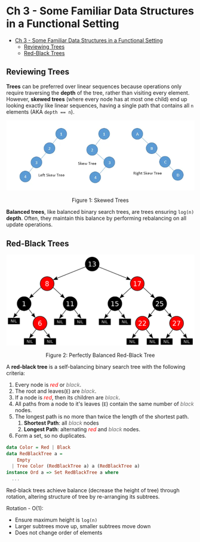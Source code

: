 # Ch 3 - Some Familiar Data Structures in a Functional Setting

- [Ch 3 - Some Familiar Data Structures in a Functional Setting](#ch-3---some-familiar-data-structures-in-a-functional-setting)
  - [Reviewing Trees](#reviewing-trees)
  - [Red-Black Trees](#red-black-trees)

## Reviewing Trees

**Trees** can be preferred over linear sequences because operations only require traversing the **depth** of the tree, rather than visiting every element. However, **skewed trees** (where every node has at most one child) end up looking exactly like linear sequences, having a single path that contains all `n` elements (AKA `depth == n`).

![Skewed Trees](../assets/skew_tree.png)<center>Figure 1: Skewed Trees</center>

**Balanced trees**, like balanced binary search trees, are trees ensuring `log(n)` **depth**. Often, they maintain this balance by performing rebalancing on all update operations.

## Red-Black Trees

![Red Black Trees](../assets/balanced_red_black_tree.png)<center>Figure 2: Perfectly Balanced Red-Black Tree</center>

A **red-black tree** is a self-balancing binary search tree with the following criteria:
1. Every node is <span style="color:red">_red_</span> or <span style="color:#696969">_black_</span>.
2. The root and leaves(`E`) are <span style="color:#696969">_black_</span>.
3. If a node is <span style="color:red">_red_</span>, then its children are <span style="color:#696969">_black_</span>.
4. All paths from a node to it's leaves (`E`) contain the same number of <span style="color:#696969">_black_</span> nodes.
5. The longest path is no more than twice the length of the shortest path.
   1. **Shortest Path**: all <span style="color:#696969">_black_</span> nodes
   2. **Longest Path**: alternating <span style="color:red">_red_</span> and <span style="color:#696969">_black_</span> nodes.
6. Form a set, so no duplicates.

```haskell
data Color = Red | Black
data RedBlackTree a =
    Empty
  | Tree Color (RedBlackTree a) a (RedBlackTree a)
instance Ord a => Set RedBlackTree a where
  ...
```

Red-black trees achieve balance (decrease the height of tree) through rotation, altering structure of tree by re-arranging its subtrees. 

Rotation - O(1):
* Ensure maximum height is `log(n)`
* Larger subtrees move up, smaller subtrees move down
* Does not change order of elements
